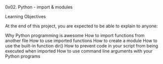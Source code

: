 0x02. Python - import & modules

Learning Objectives

At the end of this project, you are expected to be able to explain to anyone:

Why Python programming is awesome
How to import functions from another file
How to use imported functions
How to create a module
How to use the built-in function dir()
How to prevent code in your script from being executed when imported
How to use command line arguments with your Python programs
